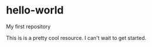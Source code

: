 # hello-world
My first repository

This is is a pretty cool resource.  I can't wait to get started.
